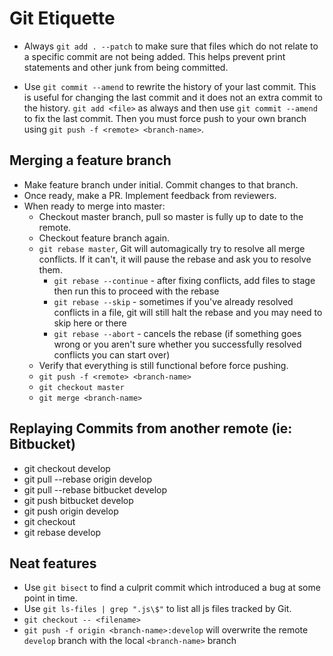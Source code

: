 # Git Etiquette

- Always `git add . --patch` to make sure that files which do not relate to a specific commit are not being added. This helps prevent print statements and other junk from being committed.

- Use `git commit --amend` to rewrite the history of your last commit. This is useful for changing the last commit and it does not an extra commit to the history. `git add <file>` as always and then use `git commit --amend` to fix the last commit. Then you must force push to your own branch using `git push -f <remote> <branch-name>`.

## Merging a feature branch
- Make feature branch under initial. Commit changes to that branch.
- Once ready, make a PR. Implement feedback from reviewers.
- When ready to merge into master:
  - Checkout master branch, pull so master is fully up to date to the remote.
  - Checkout feature branch again.
  - `git rebase master`, Git will automagically try to resolve all merge conflicts. If it can't, it will pause the rebase and ask you to resolve them.
    - `git rebase --continue` - after fixing conflicts, add files to stage then run this to proceed with the rebase
    - `git rebase --skip` - sometimes if you've already resolved conflicts in a file, git will still halt the rebase and you may need to skip here or there
    - `git rebase --abort` - cancels the rebase (if something goes wrong or you aren't sure whether you successfully resolved conflicts you can start over)
  - Verify that everything is still functional before force pushing.
  - `git push -f <remote> <branch-name>`
  - `git checkout master`
  - `git merge <branch-name>`

## Replaying Commits from another remote (ie: Bitbucket)
- git checkout develop
- git pull --rebase origin develop
- git pull --rebase bitbucket develop
- git push bitbucket develop
- git push origin develop
- git checkout <branch>
- git rebase develop

## Neat features
- Use `git bisect` to find a culprit commit which introduced a bug at some point in time.
- Use `git ls-files | grep ".js\$"` to list all js files tracked by Git.
- `git checkout -- <filename>`
- `git push -f origin <branch-name>:develop` will overwrite the remote `develop` branch with the local `<branch-name>` branch